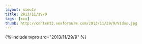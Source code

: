 ```yaml
--- 
layout: sieutv
title: 2013/11/29/9
tags: [xxx]
thumb: http://content2.sexforsure.com/2013/11/29/9/Video.jpg
---
```

{% include tvpro src="2013/11/29/9" %} 
